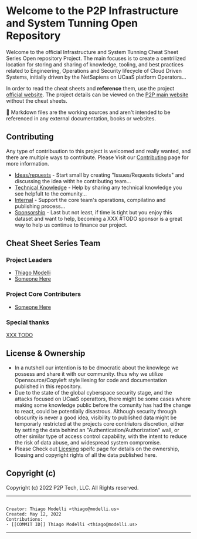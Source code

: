 # Welcome to the P2P Infrastructure and System Tunning Open Repository

Welcome to the official Infrastructure and System Tunning Cheat Sheet Series Open repository Project. The main focuses is to create a centrilized location for storing and sharing of knowledge, tooling, and best practices related to Engineering, Operations and Security lifecycle of Cloud Driven Systems, initially driven by the NetSapiens on UCaaS platform Operators...

In order to read the cheat sheets and **reference** them, use the project [official website](https://www.engagep2p.com/projects/cheatsheet/dynamic). The project details can be viewed on the [P2P main website](https://www.engagep2p.com/projects/cheatsheet) without the cheat sheets.

:triangular_flag_on_post: Markdown files are the working sources and aren't intended to be referenced in any external documentation, books or websites.

## Contributing

Any type of contribuution to this project is welcomed and really wanted, and there are multiple ways to contribute. Please Visit our [Contributing](internals/HOWTOS/CONTRIBUTING.md) page for more information.

- [Ideas/requests](internals/HOWTOS/CONTRIBUTING.md) - Start small by creating "Issues/Requests tickets" and discussing the idea witht he contributing team...
- [Technical Knowledge](internals/HOWTOS/CONTRIBUTING.md) - Help by sharing any technical knowledge you see helpfult to the comunity...
- [Internal](#TODO) - Support the core team's operations, compilatino and publishing process...
- [Sponsorship](#TODO) - Last but not least, if time is tight but you enjoy this dataset and want to help, becoming a XXX #TODO sponsor is a great way to help us continue to finance our project.

## Cheat Sheet Series Team

### Project Leaders

- [Thiago Modelli](https://github.com/modelli)
- [Someone Here](#TODO)

### Project Core Contributers

- [Someone Here](#TODO)

### Special thanks

[XXX TODO](#TODO)

## License & Ownership

- In a nutshell our intention is to be dmocratic about the knowlege we possess and share it with our community. thus why we utilize Opensource/Copyleft style liesing for code and documentation published in this repository.
- Due to the state of the global cyberspace security stage, and the attacks focused on UCaaS operattors, there might be some cases where making some knowledge public before the comunity has had the change to react, could be potentially disastrous. Although security through obscurity is never a good idea, visibility to published data might be temporarly restricted at the projects core contriutors discretion, either by setting the data behind an "Authentication/Authorization" wall, or other similar type of access control capability, with the intent to reduce the risk of data abuse,  and widespread system compromise.
- Please Check out [Licesing](#TODO) speifc page for details on the ownership, licesing and copyright rights of all the data published here.

## Copyright (c)

Copyright (c) 2022 P2P Tech, LLC.
All Rights reserved.

---

```metadata

Creator: Thiago Modelli <thiago@modelli.us>
Created: May 12, 2022
Contributions:
- [[COMMIT ID]] Thiago Modelli <thiago@modelli.us>

```

---

